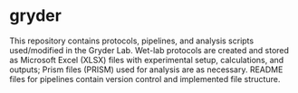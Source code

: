 # gryder

This repository contains protocols, pipelines, and analysis scripts used/modified in the Gryder Lab. Wet-lab protocols are created and stored as Microsoft Excel (XLSX) files with experimental setup, calculations, and outputs; Prism files (PRISM) used for analysis are as necessary. README files for pipelines contain version control and implemented file structure. 
